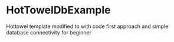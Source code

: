 HotTowelDbExample
=================

Hottowel template modified to with code first approach and simple database connectivity for beginner
